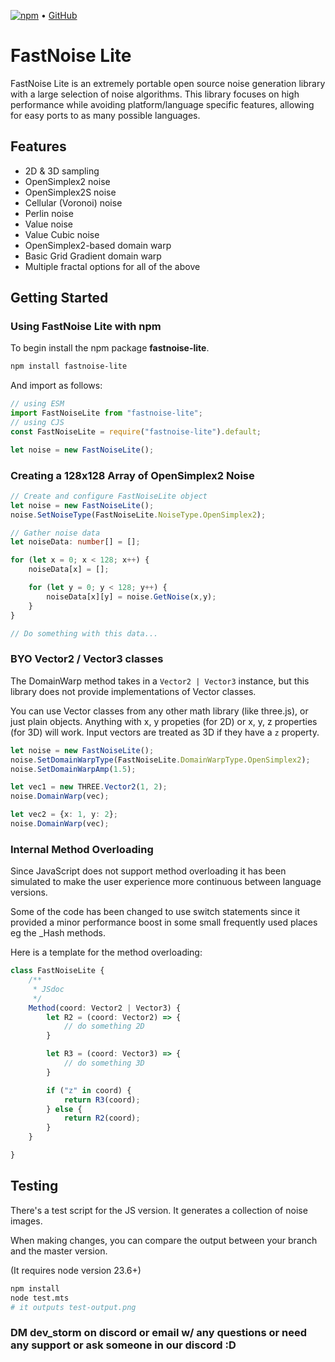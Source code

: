 [![npm](https://img.shields.io/npm/v/fastnoise-lite?logo=npm "npm")](https://www.npmjs.com/package/fastnoise-lite) • [GitHub](https://github.com/Auburn/FastNoiseLite)

# FastNoise Lite

FastNoise Lite is an extremely portable open source noise generation library with a large selection of noise algorithms. This library focuses on high performance while avoiding platform/language specific features, allowing for easy ports to as many possible languages.

## Features

- 2D & 3D sampling
- OpenSimplex2 noise
- OpenSimplex2S noise
- Cellular (Voronoi) noise
- Perlin noise
- Value noise
- Value Cubic noise
- OpenSimplex2-based domain warp
- Basic Grid Gradient domain warp
- Multiple fractal options for all of the above

## Getting Started

### Using FastNoise Lite with npm

To begin install the npm package **fastnoise-lite**.

```sh
npm install fastnoise-lite
```

And import as follows:

```typescript
// using ESM
import FastNoiseLite from "fastnoise-lite";
// using CJS
const FastNoiseLite = require("fastnoise-lite").default;

let noise = new FastNoiseLite();
```

### Creating a 128x128 Array of OpenSimplex2 Noise

```typescript
// Create and configure FastNoiseLite object
let noise = new FastNoiseLite();
noise.SetNoiseType(FastNoiseLite.NoiseType.OpenSimplex2);

// Gather noise data
let noiseData: number[] = [];

for (let x = 0; x < 128; x++) {
    noiseData[x] = [];

    for (let y = 0; y < 128; y++) {        
        noiseData[x][y] = noise.GetNoise(x,y);
    }
}

// Do something with this data...
```

### BYO Vector2 / Vector3 classes

The DomainWarp method takes in a `Vector2 | Vector3` instance, but this library does not provide implementations of Vector classes.

You can use Vector classes from any other math library (like three.js), or just plain objects. Anything with x, y propeties (for 2D) or x, y, z properties (for 3D) will work. Input vectors are treated as 3D if they have a `z` property.

```typescript
let noise = new FastNoiseLite();
noise.SetDomainWarpType(FastNoiseLite.DomainWarpType.OpenSimplex2);
noise.SetDomainWarpAmp(1.5);

let vec1 = new THREE.Vector2(1, 2);
noise.DomainWarp(vec);

let vec2 = {x: 1, y: 2};
noise.DomainWarp(vec);
```


### Internal Method Overloading

Since JavaScript does not support method overloading it has been simulated to make the user experience more continuous
between language versions.

Some of the code has been changed to use switch statements since it provided a minor performance boost in some small 
frequently used places eg the _Hash methods.

Here is a template for the method overloading:

```typescript
class FastNoiseLite {
    /**
     * JSdoc
     */
    Method(coord: Vector2 | Vector3) {
        let R2 = (coord: Vector2) => {
            // do something 2D
        }

        let R3 = (coord: Vector3) => {
            // do something 3D
        }

        if ("z" in coord) {
            return R3(coord);
        } else {
            return R2(coord);
        }
    }

}
```

## Testing

There's a test script for the JS version. It generates a collection of noise images.

When making changes, you can compare the output between your branch and the master version.

(It requires node version 23.6+)

```sh
npm install
node test.mts
# it outputs test-output.png
```

### DM dev_storm on discord or email w/ any questions or need any support or ask someone in our discord :D
